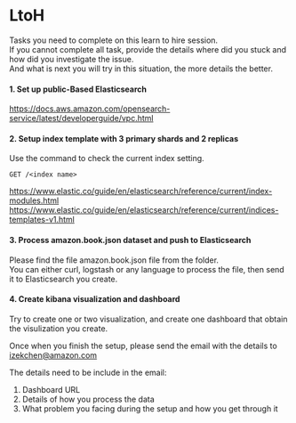 # LtoH

Tasks you need to complete on this learn to hire session.  
If you cannot complete all task, provide the details where did you stuck and how did you investigate the issue.  
And what is next you will try in this situation, the more details the better.  

#### 1. Set up public-Based Elasticsearch  

https://docs.aws.amazon.com/opensearch-service/latest/developerguide/vpc.html  


#### 2. Setup index template with 3 primary shards and 2 replicas  

Use the command to check the current index setting.

```
GET /<index name>
```

https://www.elastic.co/guide/en/elasticsearch/reference/current/index-modules.html
https://www.elastic.co/guide/en/elasticsearch/reference/current/indices-templates-v1.html
  

#### 3. Process amazon.book.json dataset and push to Elasticsearch  
Please find the file amazon.book.json file from the folder.  
You can either curl, logstash or any language to process the file, then send it to Elasticsearch you create.  


#### 4. Create kibana visualization and dashboard  
Try to create one or two visualization, and create one dashboard that obtain the visulization you create.

 
Once when you finish the setup, please send the email with the details to izekchen@amazon.com

The details need to be include in the email:
1. Dashboard URL
2. Details of how you process the data
3. What problem you facing during the setup and how you get through it



